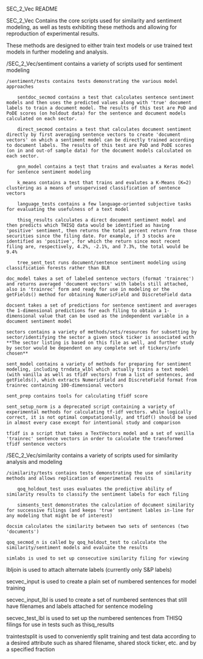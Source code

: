SEC_2_Vec README

SEC_2_Vec Contains the core scripts used for similarity and sentiment modeling, as well as tests exhibiting these methods and allowing for reproduction of experimental results.

These methods are designed to either train text models or use trained text models in further modeling and analysis.

/SEC_2_Vec/sentiment contains a variety of scripts used for sentiment modeling

    /sentiment/tests contains tests demonstrating the various model approaches
    
        sentdoc_secmod contains a test that calculates sentence sentiment models and then uses the predicted values along with 'true' document labels to train a document model. The results of this test are PoD and PoDE scores (on holdout data) for the sentence and document models calculated on each sector.

        direct_secmod contains a test that calculates document sentiment directly by first averaging sentence vectors to create 'document vectors' on which a sentiment model can be directly trained according to document labels. The results of this test are PoD and PoDE scores (on in and out-of sample data) for the document models calculated on each sector.

        gnn_model contains a test that trains and evaluates a Keras model for sentence sentiment modeling

        k_means contains a test that trains and evalutes a K-Means (K=2) clustering as a means of unsupervised classification of sentence vectors

        language_tests contains a few language-oriented subjective tasks for evaluating the usefulness of a text model

        thisq_results calculates a direct document sentiment model and then predicts which THISQ data would be identified as having 'positive' sentiment, then returns the total percent return from those securities since the filing date. For example, if 3 stocks are identified as 'positive', for which the return since most recent filing are, respectively, 4.2%, -2.1%, and 7.3%, the total would be 9.4%

        tree_sent_test runs document/sentence sentiment modeling using classification forests rather than BLR

    doc_model takes a set of labeled sentence vectors (format 'trainrec') and returns averaged 'document vectors' with labels still attached, also in 'trainrec' form and ready for use in modeling or the getFields() method for obtaining NumericField and DiscreteField data

    docsent takes a set of predictions for sentence sentiment and averages the 1-dimensional predictions for each filing to obtain a 1-dimensional value that can be used as the independent variable in a document sentiment model

    sectors contains a variety of methods/sets/resources for subsetting by sector/identifying the sector a given stock ticker is associated with **The sector listing is based on this file as well, and further study by sector would be dependent on any complete set of tickers/info chosen**

    sent_model contains a variety of methods for preparing for sentiment modeling, including trndata_wlbl which actually trains a text model (with vanilla as well as tfidf vectors) from a list of sentences, and getFields(), which extracts NumericField and DiscreteField format from trainrec containing 100-dimensional vectors

    sent_prep contains tools for calculating tfidf score

    sent_setup_norm is a deprecated script containing a variety of experimental methods for calculating tf-idf vectors. while logically correct, it is not optimal computationally, and tfidf() should be used in almost every case except for intentional study and comparison

    tfidf is a script that takes a TextVectors model and a set of vanilla 'trainrec' sentence vectors in order to calculate the transformed tfidf sentence vectors

/SEC_2_Vec/similarity contains a variety of scripts used for similarity analysis and modeling

    /similarity/tests contains tests demonstrating the use of similarity methods and allows replication of experimental results

        qoq_holdout_test uses evaluates the predictive ability of similarity results to classify the sentiment labels for each filing

        simsents_test demonstrates the calculation of document similarity for successive filings (and keeps 'true' sentiment lables in-line for any modeling that might be of interest)

    docsim calculates the similarity between two sets of sentences (two 'documents')

    qoq_secmod_n is called by qoq_holdout_test to calculate the similarity/sentiment models and evaluate the results

    simlabs is used to set up consecutive similarity filing for viewing

lbljoin is used to attach alternate labels (currently only S&P labels)

secvec_input is used to create a plain set of numbered sentences for model training

secvec_input_lbl is used to create a set of numbered sentences that still have filenames and labels attached for sentence modeling

secvec_test_lbl is used to set up the numbered sentences from THISQ filings for use in tests such as thisq_results

traintestsplit is used to conveniently split training and test data according to a desired attribute such as shared filename, shared stock ticker, etc. and by a specified fraction